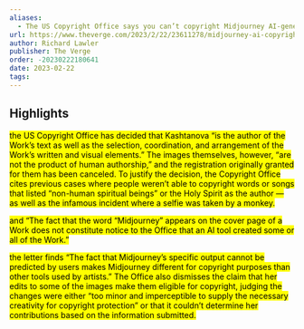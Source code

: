 ```yaml
---
aliases:
  - The US Copyright Office says you can’t copyright Midjourney AI-generated images
url: https://www.theverge.com/2023/2/22/23611278/midjourney-ai-copyright-office-kristina-kashtanova
author: Richard Lawler
publisher: The Verge
order: -20230222180641
date: 2023-02-22
tags:
---
```


## Highlights
<mark>the US Copyright Office has decided that Kashtanova “is the author of the Work’s text as well as the selection, coordination, and arrangement of the Work’s written and visual elements.” The images themselves, however, “are not the product of human authorship,” and the registration originally granted for them has been canceled. To justify the decision, the Copyright Office cites previous cases where people weren’t able to copyright words or songs that listed “non-human spiritual beings” or the Holy Spirit as the author — as well as the infamous incident where a selfie was taken by a monkey.</mark>

<mark>and “The fact that the word “Midjourney” appears on the cover page of a Work does not constitute notice to the Office that an AI tool created some or all of the Work.”</mark>

<mark>the letter finds “The fact that Midjourney’s specific output cannot be predicted by users makes Midjourney different for copyright purposes than other tools used by artists.” The Office also dismisses the claim that her edits to some of the images make them eligible for copyright, judging the changes were either “too minor and imperceptible to supply the necessary creativity for copyright protection” or that it couldn’t determine her contributions based on the information submitted.</mark>


